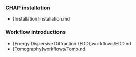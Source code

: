 ### CHAP installation
- [Installation]installation.md

### Workflow introductions
- [Energy Dispersive Diffraction (EDD)]workflows/EDD.nd
- [Tomography]workflows/Tomo.nd

<!--
```{toctree}
:maxdepth: 2
:caption: Contents
installation.md
chap_cli.md
apidocs/index.rst
Galaxy.md
ShedTool.md
```
-->
